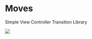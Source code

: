 # Moves
Simple View Controller Transition Library

![](https://s3-us-west-2.amazonaws.com/leojkwan/images/2017-10-29-custom-vc-transition-moves/superfit-moves.gif)
